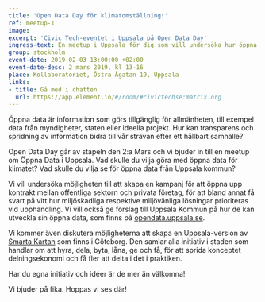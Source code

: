 ```yaml
---
title: 'Open Data Day för klimatomställning!'
ref: meetup-1
image:
excerpt: 'Civic Tech-eventet i Uppsala på Open Data Day'
ingress-text: En meetup i Uppsala för dig som vill undersöka hur öppna data kan användas och skapas för att hjälpa oss praktiskt ställa om till en hållbar framtid.
group: stockholm
event-date: 2019-02-03 13:00:00 +02:00
event-date-desc: 2 mars 2019, kl 13-16
place: Kollaboratoriet, Östra Ågatan 19, Uppsala
links:
- title: Gå med i chatten
  url: https://app.element.io/#/room/#civictechse:matrix.org
---
```


Öppna data är information som görs tillgänglig för allmänheten, till exempel data från myndigheter, staten eller ideella projekt. Hur kan transparens och spridning av information bidra till vår strävan efter ett hållbart samhälle?

Open Data Day går av stapeln den 2:a Mars och vi bjuder in till en meetup om Öppna Data i Uppsala. Vad skulle du vilja göra med öppna data för klimatet? Vad skulle du vilja se för öppna data från Uppsala kommun?

Vi vill undersöka möjligheten till att skapa en kampanj för att öppna upp kontrakt mellan offentliga sektorn och privata företag, för att bland annat få svart på vitt hur miljöskadliga respektive miljövänliga lösningar prioriteras vid upphandling. Vi vill också ge förslag till Uppsala Kommun på hur de kan utveckla sin öppna data, som finns på <a href="http://opendata.uppsala.se/">opendata.uppsala.se</a>.

Vi kommer även diskutera möjligheterna att skapa en Uppsala-version av <a href="http://smartakartan.se">Smarta Kartan</a> som finns i Göteborg. Den samlar alla initiativ i staden som handlar om att hyra, dela, byta, låna, ge och få, för att sprida konceptet delningsekonomi och få fler att delta i det i praktiken.

Har du egna initiativ och idéer är de mer än välkomna!

Vi bjuder på fika. Hoppas vi ses där!
